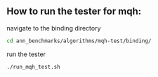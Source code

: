 
## How to run the tester for mqh:

navigate to the binding directory

```bash
cd ann_benchmarks/algorithms/mqh-test/binding/
```

run the tester

```bash
./run_mqh_test.sh

```

